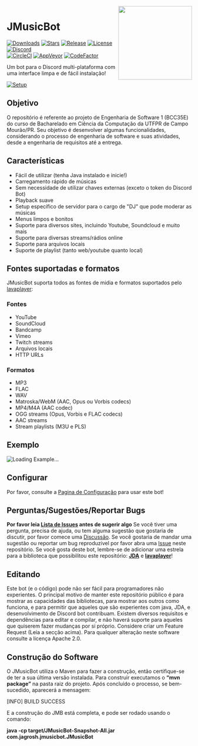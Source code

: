 <img align="right" src="https://i.imgur.com/zrE80HY.png" height="200" width="200">

# JMusicBot

[![Downloads](https://img.shields.io/github/downloads/jagrosh/MusicBot/total.svg)](https://github.com/jagrosh/MusicBot/releases/latest)
[![Stars](https://img.shields.io/github/stars/jagrosh/MusicBot.svg)](https://github.com/jagrosh/MusicBot/stargazers)
[![Release](https://img.shields.io/github/release/jagrosh/MusicBot.svg)](https://github.com/jagrosh/MusicBot/releases/latest)
[![License](https://img.shields.io/github/license/jagrosh/MusicBot.svg)](https://github.com/jagrosh/MusicBot/blob/master/LICENSE)
[![Discord](https://discordapp.com/api/guilds/147698382092238848/widget.png)](https://discord.gg/0p9LSGoRLu6Pet0k)<br>
[![CircleCI](https://img.shields.io/circleci/project/github/jagrosh/MusicBot/master.svg)](https://circleci.com/gh/jagrosh/MusicBot)
[![AppVeyor](https://ci.appveyor.com/api/projects/status/gdu6nyte5psj6xfk/branch/master?svg=true)](https://ci.appveyor.com/project/jagrosh/musicbot/branch/master)
[![CodeFactor](https://www.codefactor.io/repository/github/jagrosh/musicbot/badge)](https://www.codefactor.io/repository/github/jagrosh/musicbot)

Um bot para o Discord multi-plataforma com uma interface limpa e de fácil instalação!

[![Setup](http://i.imgur.com/VvXYp5j.png)](https://jmusicbot.com/setup)

## Objetivo

O repositório é referente ao projeto de Engenharia de Software 1 (BCC35E) do curso de Bacharelado em Ciência da Computação da UTFPR de Campo Mourão/PR. Seu objetivo é desenvolver algumas funcionalidades, considerando o processo de engenharia de software e suas atividades, desde a engenharia de requisitos até a entrega.

## Características
  * Fácil de utilizar (tenha Java instalado e inicie!)
  * Carregamento rápido de músicas
  * Sem necessidade de utilizar chaves externas (exceto o token do Discord Bot)
  * Playback suave
  * Setup específico de servidor para o cargo de "DJ" que pode moderar as músicas
  * Menus limpos e bonitos
  * Suporte para diversos sites, incluindo Youtube, Soundcloud e muito mais
  * Suporte para diversas streams/rádios online
  * Suporte para arquivos locais
  * Suporte de playlist (tanto web/youtube quanto local)

## Fontes suportadas e formatos
JMusicBot suporta todos as fontes de midia e formatos suportados pelo [lavaplayer](https://github.com/sedmelluq/lavaplayer#supported-formats):
### Fontes
  * YouTube
  * SoundCloud
  * Bandcamp
  * Vimeo
  * Twitch streams
  * Arquivos locais
  * HTTP URLs
### Formatos
  * MP3
  * FLAC
  * WAV
  * Matroska/WebM (AAC, Opus ou Vorbis codecs)
  * MP4/M4A (AAC codec)
  * OGG streams (Opus, Vorbis e FLAC codecs)
  * AAC streams
  * Stream playlists (M3U e PLS)

## Exemplo
![Loading Example...](https://i.imgur.com/kVtTKvS.gif)

## Configurar
Por favor, consulte a [Pagina de Configuração](https://jmusicbot.com/setup) para usar este bot!

## Perguntas/Sugestões/Reportar Bugs
**Por favor leia [Lista de Issues](https://github.com/jagrosh/MusicBot/issues) antes de sugerir algo**
 Se você tiver uma pergunta, precisa de ajuda, ou tem  alguma sugestão que gostaria de discutir, por favor comece uma [Discussão](https://github.com/jagrosh/MusicBot/discussions). Se você gostaria de mandar uma sugestão ou reportar um bug reproduzivel por favor abra uma [Issue](https://github.com/jagrosh/MusicBot/issues) neste repositório. Se você gosta deste bot, lembre-se de adicionar uma estrela para a biblioteca que possibilitou este repositório: [**JDA**](https://github.com/DV8FromTheWorld/JDA) e [**lavaplayer**](https://github.com/sedmelluq/lavaplayer)!

## Editando
Este bot (e o código) pode não ser fácil para programadores não experientes. O principal motivo de manter este repositório público é para mostrar as capacidades das bibliotecas, para mostrar aos outros como funciona, e para permitir que aqueles que são experientes com java, JDA, e desenvolvimento de Discord bot contribuam. Existem diversos requisitos e dependências para editar e compilar, e não haverá suporte para aqueles que quiserem fazer mudanças por si próprio. Considere criar um Feature Request (Leia a secção acima). Para qualquer alteração neste software consulte a licença Apache 2.0.

## Construção do Software

O JMusicBot utiliza o Maven para fazer a construção, então certifique-se de ter a sua última versão instalada. Para construir executamos o **“mvn package”** na pasta raiz do projeto. Após concluído o processo, se bem-sucedido, aparecerá a mensagem:

[INFO] BUILD SUCCESS

 E a construção do JMB está completa, e pode ser rodado usando o comando: 

**java -cp target/JMusicBot-Snapshot-All.jar com.jagrosh.jmusicbot.JMusicBot**
